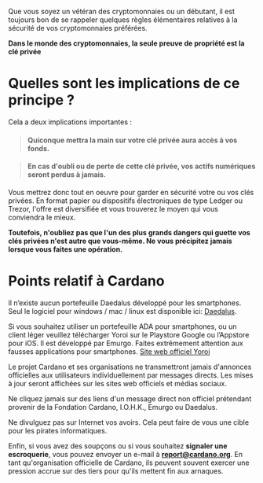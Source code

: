 Que vous soyez un vétéran des cryptomonnaies ou un débutant, il est toujours bon de se rappeler quelques règles élémentaires relatives à la sécurité de vos cryptomonnaies préférées.

**Dans le monde des cryptomonnaies, la seule preuve de propriété est la clé privée**

# Quelles sont les implications de ce principe ?

Cela a deux implications importantes :

>#### Quiconque mettra la main sur votre clé privée aura accès à vos fonds.

>#### En cas d'oubli ou de perte de cette clé privée, vos actifs numériques seront perdus à jamais.

Vous mettrez donc tout en oeuvre pour garder en sécurité votre ou vos clés privées. En format papier ou dispositifs électroniques de type Ledger ou Trezor, l'offre est diversifiée et vous trouverez le moyen qui vous conviendra le mieux.

**Toutefois, n'oubliez pas que l'un des plus grands dangers qui guette vos clés privées n'est autre que vous-même. Ne vous précipitez jamais lorsque vous faites une opération.**

# Points relatif à Cardano

Il n’existe aucun portefeuille Daedalus développé pour les smartphones. Seul le logiciel pour windows / mac / linux est disponible ici: [Daedalus](https://daedaluswallet.io).

Si vous souhaitez utiliser un portefeuille ADA pour smartphones, ou un client léger veuillez télécharger Yoroi sur le Playstore Google ou l’Appstore pour iOS. Il est développé par Emurgo. Faites extrêmement attention aux fausses applications pour smartphones. [Site web officiel Yoroi](https://yoroi-wallet.com/#/)


Le projet Cardano et ses organisations ne transmettront jamais d'annonces officielles aux utilisateurs individuellement par messages directs. Les mises à jour seront affichées sur les sites web officiels et médias sociaux.

Ne cliquez jamais sur des liens d'un message direct non officiel prétendant provenir de la Fondation Cardano, I.O.H.K., Emurgo ou Daedalus.

Ne divulguez pas sur Internet vos avoirs. Cela peut faire de vous une cible pour les pirates informatiques.

Enfin, si vous avez des soupçons ou si vous souhaitez **signaler une escroquerie**, vous pouvez envoyer un e-mail à **report@cardano.org**. En tant qu'organisation officielle de Cardano, ils peuvent souvent exercer une pression accrue sur des tiers pour qu'ils mettent fin aux arnaques.



